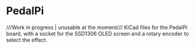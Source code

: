 # PedalPi
///Work in progress | unusable at the moment///
KiCad files for the PedalPi board, with a socket for the SSD1306 OLED screen and a rotary encoder to select the effect.
